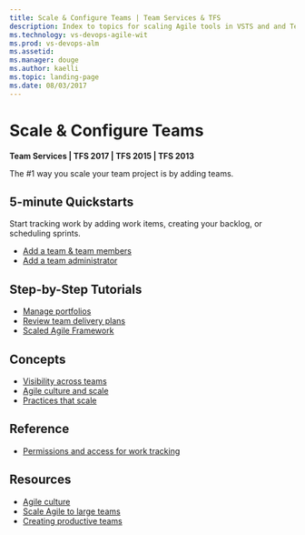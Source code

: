 ```yaml
---
title: Scale & Configure Teams | Team Services & TFS
description: Index to topics for scaling Agile tools in VSTS and and Team Foundation Server (TFS)  
ms.technology: vs-devops-agile-wit
ms.prod: vs-devops-alm
ms.assetid: 
ms.manager: douge
ms.author: kaelli
ms.topic: landing-page 
ms.date: 08/03/2017
---
```


# Scale & Configure Teams 

<b>Team Services | TFS 2017 | TFS 2015 | TFS 2013</b> 

The #1 way you scale your team project is by adding teams.   


## 5-minute Quickstarts  

Start tracking work by adding work items, creating your backlog, or scheduling sprints.  

- [Add a team & team members](multiple-teams.md)  
- [Add a team administrator](add-team-administrator.md)  


## Step-by-Step Tutorials

- [Manage portfolios](portfolio-management.md)
- [Review team delivery plans](review-team-plans.md)
- [Scaled Agile Framework](scaled-agile-framework.md) 


## Concepts 
       
- [Visibility across teams](visibility-across-teams.md)   
- [Agile culture and scale](agile-culture.md)   
- [Practices that scale](practices-that-scale.md)  



## Reference   
- [Permissions and access for work tracking](../permissions-access-work-tracking.md) 
 
  
## Resources  
- [Agile culture](https://www.visualstudio.com/learn/agile-culture/)  
- [Scale Agile to large teams](https://www.visualstudio.com/learn/scale-agile-large-teams/)  
- [Creating productive teams](https://www.visualstudio.com/learn/productive-teams/)    


  

<!---
 

-->